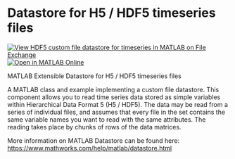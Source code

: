 # Datastore for H5 / HDF5 timeseries files

[![View HDF5 custom file datastore for timeseries in MATLAB on File Exchange](https://www.mathworks.com/matlabcentral/images/matlab-file-exchange.svg)](https://www.mathworks.com/matlabcentral/fileexchange/64919-hdf5-custom-file-datastore-for-timeseries-in-matlab)
[![Open in MATLAB Online](https://www.mathworks.com/images/responsive/global/open-in-matlab-online.svg)](https://matlab.mathworks.com/open/github/v1?repo=mathworks/hdf5-datastore&file=Demo_H5Datastore.mlx)

MATLAB Extensible Datastore for H5 / HDF5 timeseries files

A MATLAB class and example implementing a custom file datastore. This component allows you to read time series data stored as simple variables within Hierarchical Data Format 5 (H5 / HDF5). The data may be read from a series of individual files, and assumes that every file in the set contains the same variable names you want to read with the same attributes. The reading takes place by chunks of rows of the data matrices.

More information on MATLAB Datastore can be found here:
https://www.mathworks.com/help/matlab/datastore.html
